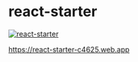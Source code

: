 # react-starter

[![react-starter](https://github.com/mattnieland/react-starter/actions/workflows/default.yml/badge.svg)](https://github.com/mattnieland/react-starter/actions/workflows/default.yml)

https://react-starter-c4625.web.app
